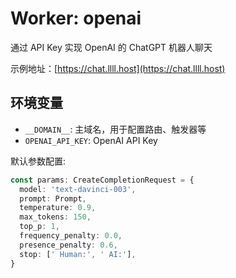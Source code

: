 # Worker: openai

通过 API Key 实现 OpenAI 的 ChatGPT 机器人聊天

示例地址：[https://chat.llll.host](https://chat.llll.host)

## 环境变量

+ `__DOMAIN__`: 主域名，用于配置路由、触发器等
+ `OPENAI_API_KEY`: OpenAI API Key

默认参数配置:

```ts
const params: CreateCompletionRequest = {
  model: 'text-davinci-003',
  prompt: Prompt,
  temperature: 0.9,
  max_tokens: 150,
  top_p: 1,
  frequency_penalty: 0.0,
  presence_penalty: 0.6,
  stop: [' Human:', ' AI:'],
}
```
